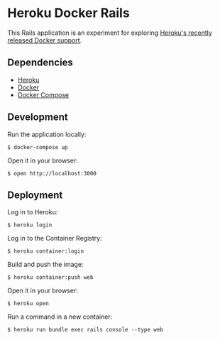 # Heroku Docker Rails

This Rails application is an experiment for exploring [Heroku's recently released Docker support](https://devcenter.heroku.com/articles/container-registry-and-runtime).

## Dependencies

* [Heroku](https://devcenter.heroku.com/articles/heroku-cli#download-and-install)
* [Docker](https://docs.docker.com/engine/installation/)
* [Docker Compose](https://docs.docker.com/compose/install/)

## Development

Run the application locally:

```shell
$ docker-compose up
```

Open it in your browser:

```shell
$ open http://localhost:3000
```

## Deployment

Log in to Heroku:

```shell
$ heroku login
```

Log in to the Container Registry:

```shell
$ heroku container:login
```

Build and push the image:

```shell
$ heroku container:push web
```

Open it in your browser:

```shell
$ heroku open
```

Run a command in a new container:

```shell
$ heroku run bundle exec rails console --type web
```
